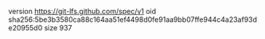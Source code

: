 version https://git-lfs.github.com/spec/v1
oid sha256:5be3b3580ca88c164aa51ef4498d0fe91aa9bb07ffe944c4a23af93de20955d0
size 937
